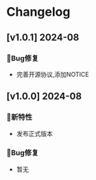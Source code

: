 # Changelog

## [v1.0.1] 2024-08

### 🐞Bug修复

* 完善开源协议,添加NOTICE

## [v1.0.0] 2024-08

### 🐣新特性

* 发布正式版本

### 🐞Bug修复

* 暂无